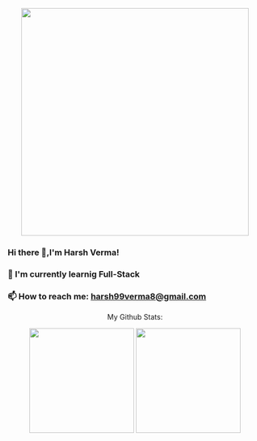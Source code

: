 <div>
    <p align='center'>
  <img src="https://media.giphy.com/media/L8K62iTDkzGX6/giphy.gif" height="450px"   />
  </p>
</div>


### Hi there 👋,I'm Harsh Verma!
### 🌱 I'm currently learnig Full-Stack 
### 📫 How to reach me: harsh99verma8@gmail.com



<div align='center'>
 
  
My Github Stats: 
  <p align='center'>
  <img src="https://github-readme-stats.vercel.app/api?username=HarshVerm&theme=dark&show_icons=true&count_private=true" height="207px" /> 
  <img src="https://github-readme-stats.vercel.app/api/top-langs/?username=HarshVerm&theme=dark" height="207px" />
  </p>
  
 </div>
<!--
**/** is a ✨ _special_ ✨ repository because its `README.md` (this file) appears on your GitHub profile.
Here are some ideas to get you started:
- 🔭 I'm currently working on ...
- 🌱 I'm currently learning ...
- 👯 I'm looking to collaborate on ...
- 🤔 I'm looking for help with ...
- 💬 Ask me about ...
- 📫 How to reach me: ...
- 😄 Pronouns: ...
- ⚡ Fun fact: ...
-->
